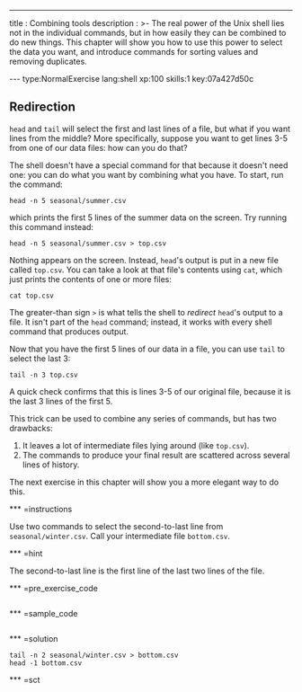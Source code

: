 ---
title       : Combining tools
description : >-
  The real power of the Unix shell lies not in the individual commands,
  but in how easily they can be combined to do new things.
  This chapter will show you how to use this power to select the data you want,
  and introduce commands for sorting values and removing duplicates.
  
--- type:NormalExercise lang:shell xp:100 skills:1 key:07a427d50c
## Redirection

`head` and `tail` will select the first and last lines of a file,
but what if you want lines from the middle?
More specifically,
suppose you want to get lines 3-5 from one of our data files:
how can you do that?

The shell doesn't have a special command for that because it doesn't need one:
you can do what you want by combining what you have.
To start,
run the command:

```{shell}
head -n 5 seasonal/summer.csv
```

which prints the first 5 lines of the summer data on the screen.
Try running this command instead:

```{shell}
head -n 5 seasonal/summer.csv > top.csv
```

Nothing appears on the screen.
Instead,
`head`'s output is put in a new file called `top.csv`.
You can take a look at that file's contents using `cat`,
which just prints the contents of one or more files:

```{shell}
cat top.csv
```

The greater-than sign `>` is what tells the shell to *redirect* `head`'s output to a file.
It isn't part of the `head` command;
instead,
it works with every shell command that produces output.

Now that you have the first 5 lines of our data in a file,
you can use `tail` to select the last 3:

```{shell}
tail -n 3 top.csv
```

A quick check confirms that this is lines 3-5 of our original file,
because it is the last 3 lines of the first 5.

This trick can be used to combine any series of commands,
but has two drawbacks:

1. It leaves a lot of intermediate files lying around (like `top.csv`).
2. The commands to produce your final result are scattered across several lines of history.

The next exercise in this chapter will show you a more elegant way to do this.

*** =instructions

Use two commands to select the second-to-last line from `seasonal/winter.csv`.
Call your intermediate file `bottom.csv`.

*** =hint

The second-to-last line is the first line of the last two lines of the file.

*** =pre_exercise_code
```{shell}

```

*** =sample_code
```{shell}

```

*** =solution
```{shell}
tail -n 2 seasonal/winter.csv > bottom.csv
head -1 bottom.csv
```

*** =sct
```{shell}

```
